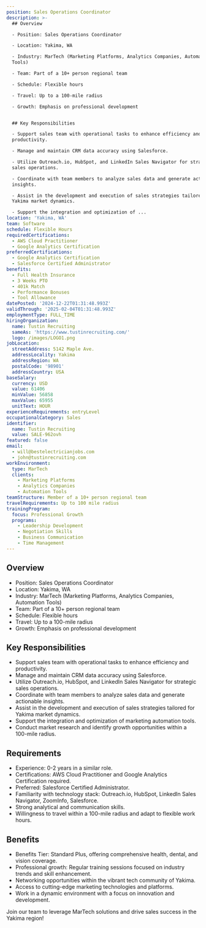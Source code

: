 ```yaml
---
position: Sales Operations Coordinator
description: >-
  ## Overview

  - Position: Sales Operations Coordinator

  - Location: Yakima, WA

  - Industry: MarTech (Marketing Platforms, Analytics Companies, Automation
  Tools)

  - Team: Part of a 10+ person regional team

  - Schedule: Flexible hours

  - Travel: Up to a 100-mile radius

  - Growth: Emphasis on professional development


  ## Key Responsibilities

  - Support sales team with operational tasks to enhance efficiency and
  productivity.

  - Manage and maintain CRM data accuracy using Salesforce.

  - Utilize Outreach.io, HubSpot, and LinkedIn Sales Navigator for strategic
  sales operations.

  - Coordinate with team members to analyze sales data and generate actionable
  insights.

  - Assist in the development and execution of sales strategies tailored for
  Yakima market dynamics.

  - Support the integration and optimization of ...
location: 'Yakima, WA'
team: Software
schedule: Flexible Hours
requiredCertifications:
  - AWS Cloud Practitioner
  - Google Analytics Certification
preferredCertifications:
  - Google Analytics Certification
  - Salesforce Certified Administrator
benefits:
  - Full Health Insurance
  - 3 Weeks PTO
  - 401k Match
  - Performance Bonuses
  - Tool Allowance
datePosted: '2024-12-22T01:31:48.993Z'
validThrough: '2025-02-04T01:31:48.993Z'
employmentType: FULL_TIME
hiringOrganization:
  name: Tustin Recruiting
  sameAs: 'https://www.tustinrecruiting.com/'
  logo: /images/LOGO1.png
jobLocation:
  streetAddress: 5142 Maple Ave.
  addressLocality: Yakima
  addressRegion: WA
  postalCode: '98901'
  addressCountry: USA
baseSalary:
  currency: USD
  value: 61406
  minValue: 56858
  maxValue: 65955
  unitText: HOUR
experienceRequirements: entryLevel
occupationalCategory: Sales
identifier:
  name: Tustin Recruiting
  value: SALE-962ovh
featured: false
email:
  - will@bestelectricianjobs.com
  - john@tustinrecruiting.com
workEnvironment:
  type: MarTech
  clients:
    - Marketing Platforms
    - Analytics Companies
    - Automation Tools
teamStructure: Member of a 10+ person regional team
travelRequirements: Up to 100 mile radius
trainingProgram:
  focus: Professional Growth
  programs:
    - Leadership Development
    - Negotiation Skills
    - Business Communication
    - Time Management
---
```




## Overview
- Position: Sales Operations Coordinator
- Location: Yakima, WA
- Industry: MarTech (Marketing Platforms, Analytics Companies, Automation Tools)
- Team: Part of a 10+ person regional team
- Schedule: Flexible hours
- Travel: Up to a 100-mile radius
- Growth: Emphasis on professional development

## Key Responsibilities
- Support sales team with operational tasks to enhance efficiency and productivity.
- Manage and maintain CRM data accuracy using Salesforce.
- Utilize Outreach.io, HubSpot, and LinkedIn Sales Navigator for strategic sales operations.
- Coordinate with team members to analyze sales data and generate actionable insights.
- Assist in the development and execution of sales strategies tailored for Yakima market dynamics.
- Support the integration and optimization of marketing automation tools.
- Conduct market research and identify growth opportunities within a 100-mile radius.

## Requirements
- Experience: 0-2 years in a similar role.
- Certifications: AWS Cloud Practitioner and Google Analytics Certification required.
- Preferred: Salesforce Certified Administrator.
- Familiarity with technology stack: Outreach.io, HubSpot, LinkedIn Sales Navigator, ZoomInfo, Salesforce.
- Strong analytical and communication skills.
- Willingness to travel within a 100-mile radius and adapt to flexible work hours.

## Benefits
- Benefits Tier: Standard Plus, offering comprehensive health, dental, and vision coverage.
- Professional growth: Regular training sessions focused on industry trends and skill enhancement.
- Networking opportunities within the vibrant tech community of Yakima.
- Access to cutting-edge marketing technologies and platforms.
- Work in a dynamic environment with a focus on innovation and development.

Join our team to leverage MarTech solutions and drive sales success in the Yakima region!
